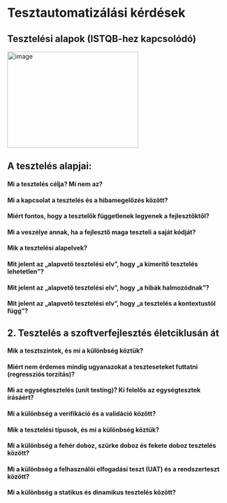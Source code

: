 # Tesztautomatizálási kérdések

## Tesztelési alapok (ISTQB-hez kapcsolódó)
<img src="https://www.mindsmapped.com/wp-content/uploads/2016/06/ISTQB.jpg" alt="image" width="300" height="220">

## A tesztelés alapjai:
#### Mi a tesztelés célja? Mi nem az?

#### Mi a kapcsolat a tesztelés és a hibamegelőzés között?

#### Miért fontos, hogy a tesztelők függetlenek legyenek a fejlesztőktől?

#### Mi a veszélye annak, ha a fejlesztő maga teszteli a saját kódját?

#### Mik a tesztelési alapelvek?

#### Mit jelent az „alapvető tesztelési elv”, hogy „a kimerítő tesztelés lehetetlen”?

#### Mit jelent az „alapvető tesztelési elv”, hogy „a hibák halmozódnak”?

#### Mit jelent az „alapvető tesztelési elv”, hogy „a tesztelés a kontextustól függ”?



## 2. Tesztelés a szoftverfejlesztés életciklusán át
#### Mik a tesztszintek, és mi a különbség köztük?

#### Miért nem érdemes mindig ugyanazokat a teszteseteket futtatni (regressziós torzítás)?

#### Mi az egységtesztelés (unit testing)? Ki felelős az egységtesztek írásáért?

#### Mi a különbség a verifikáció és a validáció között?

#### Mik a tesztelési típusok, és mi a különbség köztük?

#### Mi a különbség a fehér doboz, szürke doboz és fekete doboz tesztelés között?

#### Mi a különbség a felhasználói elfogadási teszt (UAT) és a rendszerteszt között?

#### Mi a különbség a statikus és dinamikus tesztelés között?